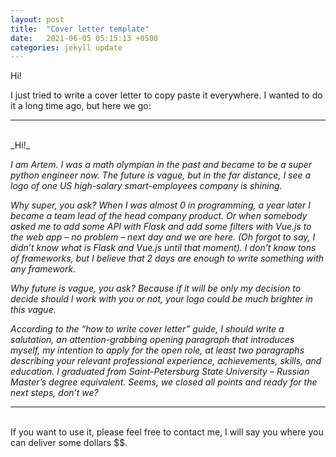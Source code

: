 ```yaml
---
layout: post
title:  "Cover letter template"
date:   2021-06-05 05:15:13 +0500
categories: jekyll update
---
```

Hi! 

I just tried to write a cover letter to copy paste it everywhere. I wanted to do it a long time ago, but here we go:

____
<br>
_Hi!_

_I am Artem. I was a math olympian in the past and became to be a super python engineer now. The future is vague, but in the far distance, I see a logo of one US high-salary smart-employees company is shining._

_Why super, you ask? When I was almost 0 in programming, a year later I became a team lead of the head company product. Or when somebody asked me to add some API with Flask and add some filters with Vue.js to the web app – no problem – next day and we are here. (Oh forgot to say, I didn’t know what is Flask and Vue.js until that moment). I don’t know tons of frameworks, but I believe that 2 days are enough to write something with any framework._

_Why future is vague, you ask? Because if it will be only my decision to decide should I work with you or not, your logo could be much brighter in this vague._

_According to the “how to write cover letter” guide, I should write a salutation, an attention-grabbing opening paragraph that introduces myself, my intention to apply for the open role, at least two paragraphs describing your relevant professional experience, achievements, skills, and education. I graduated from Saint-Petersburg State University – Russian Master’s degree equivalent. Seems, we closed all points and ready for the next steps, don’t we?_

____
<br>
If you want to use it, please feel free to contact me, I will say you where you can deliver some dollars $$.